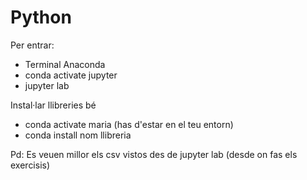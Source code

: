 # Python

Per entrar:

- Terminal Anaconda
- conda activate jupyter
- jupyter lab

Instal·lar llibreries bé

- conda activate maria (has d'estar en el teu entorn)
- conda install nom llibreria

Pd: Es veuen millor els csv vistos des de jupyter lab (desde on fas els exercisis)
